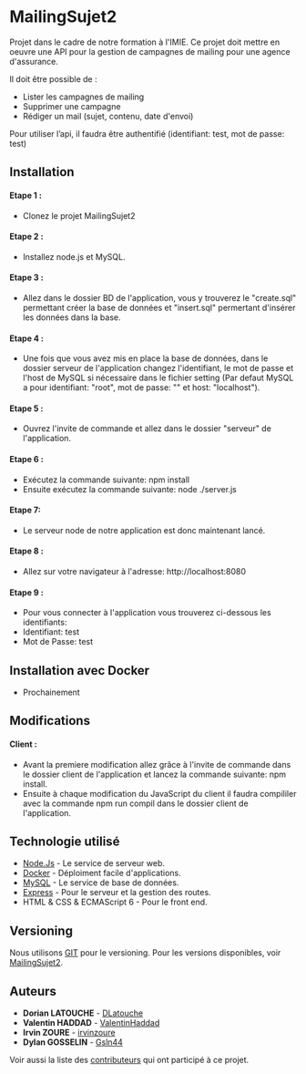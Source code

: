 # MailingSujet2

Projet dans le cadre de notre formation à l'IMIE. Ce projet doit mettre en oeuvre une API pour la gestion de campagnes de mailing pour une agence d'assurance.

Il doit être possible de :

* Lister les campagnes de mailing
* Supprimer une campagne
* Rédiger un mail (sujet, contenu, date d'envoi)

Pour utiliser l’api, il faudra être authentifié (identifiant: test, mot de passe: test)

## Installation

  #### Etape 1 :
  * Clonez le projet MailingSujet2
  #### Etape 2 :
  * Installez node.js et MySQL.
  #### Etape 3 :
   * Allez dans le dossier BD de l'application, vous y trouverez le "create.sql" permettant créer la base de données et "insert.sql" permertant d'insérer les données dans la base.
  #### Etape 4 :
  * Une fois que vous avez mis en place la base de données, dans le dossier serveur de l'application changez l'identifiant, le mot de passe et l'host de MySQL si nécessaire dans le fichier setting (Par defaut MySQL a pour identifiant: "root", mot de passe: "" et host: "localhost").
  #### Etape 5 :
  * Ouvrez l'invite de commande et allez dans le dossier "serveur" de l'application.
  #### Etape 6 :
  * Exécutez la commande suivante: npm install
  * Ensuite exécutez la commande suivante: node ./server.js
  #### Etape 7: 
  * Le serveur node de notre application est donc maintenant lancé.
  #### Etape 8 :
  * Allez sur votre navigateur à l'adresse: http://localhost:8080
  #### Etape 9 : 
  * Pour vous connecter à l'application vous trouverez ci-dessous les identifiants: 
  * Identifiant: test
  * Mot de Passe: test

## Installation avec Docker

  * Prochainement
  
## Modifications
  
  #### Client :
  * Avant la premiere modification allez grâce à l'invite de commande dans le dossier client de l'application et lancez la commande suivante: npm install.
  * Ensuite à chaque modification du JavaScript du client il faudra compililer avec la commande npm run compil dans le dossier client de l'application.


## Technologie utilisé

* [Node.Js](https://nodejs.org/en/) - Le service de serveur web.
* [Docker](https://www.docker.com/) - Déploiment facile d'applications.
* [MySQL](https://www.mysql.com/fr/downloads/) - Le service de base de données.
* [Express](http://expressjs.com/fr/) - Pour le serveur et la gestion des routes.
* HTML & CSS & ECMAScript 6 - Pour le front end.

## Versioning

Nous utilisons [GIT](https://git-scm.com/) pour le versioning. Pour les versions disponibles, voir [MailingSujet2](https://github.com/DLatouche/MailingSujet2). 

## Auteurs

* **Dorian LATOUCHE** - [DLatouche](https://github.com/DLatouche)
* **Valentin HADDAD** - [ValentinHaddad](https://github.com/ValentinHaddad)
* **Irvin ZOURE** - [irvinzoure](https://github.com/irvinzoure)
* **Dylan GOSSELIN** - [Gsln44](https://github.com/Gsln44)

Voir aussi la liste des [contributeurs](https://github.com/DLatouche/MailingSujet2/graphs/contributors) qui ont participé à ce projet.
